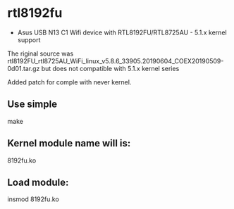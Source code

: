# rtl8192fu

- Asus USB N13 C1 Wifi device with RTL8192FU/RTL8725AU - 5.1.x kernel support

The riginal source was rtl8192FU_rtl8725AU_WiFi_linux_v5.8.6_33905.20190604_COEX20190509-0d01.tar.gz
but does not compatible with 5.1.x kernel series

Added patch for comple with never kernel.

Use simple 
----------
make

Kernel module name will is:
---------------------------
8192fu.ko

Load module:
------------
insmod 8192fu.ko
